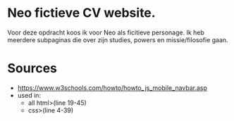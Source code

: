 # Neo fictieve CV website.

Voor deze opdracht koos ik voor Neo als ficitieve personage. Ik heb meerdere subpaginas die over zijn studies, powers en missie/filosofie gaan.

# Sources

- https://www.w3schools.com/howto/howto_js_mobile_navbar.asp
- used in:
  * all html>(line 19-45)
  * css>(line 4-39)
